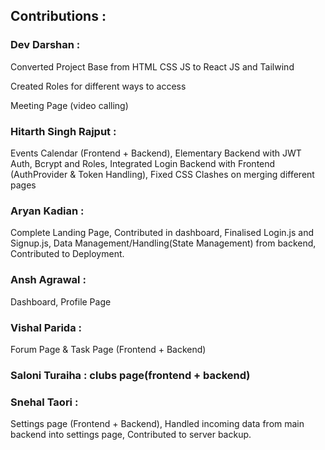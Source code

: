 ## Contributions : 

### Dev Darshan : 
Converted Project Base from HTML CSS JS to React JS and Tailwind

Created Roles for different ways to access

Meeting Page (video calling)

### Hitarth Singh Rajput :
Events Calendar (Frontend + Backend), Elementary Backend with JWT Auth, Bcrypt and Roles, Integrated Login Backend with Frontend (AuthProvider & Token Handling), Fixed CSS Clashes on merging different pages

### Aryan Kadian : 
Complete Landing Page, Contributed in dashboard, Finalised Login.js and Signup.js, Data Management/Handling(State Management) from backend, Contributed to Deployment.

### Ansh Agrawal : 
Dashboard, Profile Page

### Vishal Parida : 
Forum Page & Task Page (Frontend + Backend)

### Saloni Turaiha : clubs page(frontend + backend) 

### Snehal Taori : 
Settings page (Frontend + Backend), Handled incoming data from main backend into settings page, Contributed to server backup.


